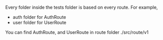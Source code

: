 Every folder inside the tests folder is based on every route.
For example,
 - auth folder for AuthRoute
 - user folder for UserRoute

You can find AuthRoute, and UserRoute in route folder
./src/route/v1